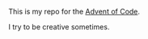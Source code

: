 This is my repo for the [Advent of Code](https://adventofcode.com/). 

I try to be creative sometimes. 

<!-- #Todo: -->
<!-- Personal notes:

**2023**
- Day1: 
- Day2: 
- Day3: -->
